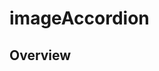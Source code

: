 # imageAccordion

[Squiz Boilerplate]: https://gitlab.squiz.net/boilerplate/squiz-boilerplate

> 

## Overview